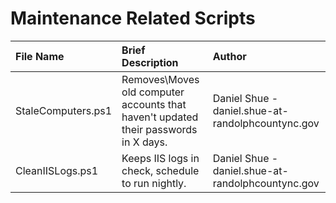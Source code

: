 # Maintenance Related Scripts

| File Name | Brief Description | Author |
|:-------------|:---------------|:-----|
| StaleComputers.ps1 | Removes\Moves old computer accounts that haven't updated their passwords in X days. | Daniel Shue - daniel.shue-at-randolphcountync.gov |
|CleanIISLogs.ps1 | Keeps IIS logs in check, schedule to run nightly. | Daniel Shue - daniel.shue-at-randolphcountync.gov
